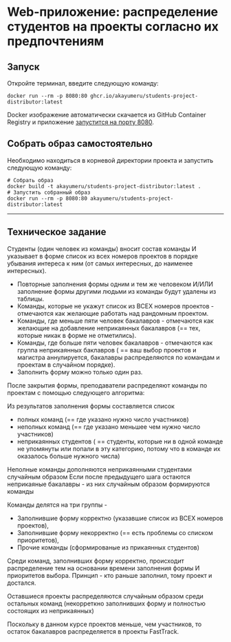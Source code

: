# Web-приложение: распределение студентов на проекты согласно их предпочтениям

## Запуск
Откройте терминал, введите следующую команду:
```shell
docker run --rm -p 8080:80 ghcr.io/akayumeru/students-project-distributor:latest
```

Docker изображение автоматически скачается из GitHub Container Registry и приложение [запустится на порту 8080](http://localhost:8080/).

## Собрать образ самостоятельно
Необходимо находиться в корневой директории проекта и запустить следующую команду:
```shell
# Собрать образ
docker build -t akayumeru/students-project-distributor:latest .
# Запустить собранный образ
docker run --rm -p 8080:80 akayumeru/students-project-distributor:latest
```

---

## Техническое задание

Студенты (один человек из команды) вносит состав команды И указывает в форме список из всех номеров проектов в порядке убывания интереса к ним (от самых интересных, до наименее интересных).

- Повторные заполнения формы одним и тем же человеком И/ИЛИ заполнение формы другими людьми из команды будут удалены из таблицы.
- Команды, которые не укажут список из ВСЕХ номеров проектов - отмечаются как желающие работать над рандомным проектом.
- Команды, где меньше пяти человек бакалавров - отмечаются как желающие на добавление неприкаянных бакалавров (== тех, которые никак в форме не отметились).
- Команды, где больше пяти человек бакалавров - отмечаются как группа неприкаянных баклавров ( == ваш выбор проектов и магистра аннулируется, бакалавры распределяются по командам и проектам в случайном порядке).
- Заполнить форму можно только один раз.

После закрытия формы, преподаватели распределяют команды по проектам с помощью следующего алгоритма:

Из результатов заполнения формы составляется список

- полных команд (== где указано нужно число участников)
- неполных команд (== где указано меньшее чем нужно число участников)
- неприкаянных студентов ( == студенты, которые ни в одной команде не упомянуты или попали в эту категорию, потому что в команде их оказалось больше нужного числа)

Неполные команды дополняются неприкаянными студентами случайным образом
Если после предыдущего шага остаются неприкаяные бакалавры - из них случайным образом формируются команды

Команды делятся на три группы -

- Заполнившие форму корректно (указавшие список из ВСЕХ номеров проектов),
- Заполнившие форму некорректно (== есть проблемы со списком приоритетов),
- Прочие команды (сформированые из прикаянных студентов)

Среди команд, заполнивших форму корректно, происходит распределение тем на основании времени заполнения формы И приоритетов выбора. Принцип - кто раньше заполнил, тому проект и достался.

Оставшиеся проекты распределяются случайным образом среди остальных команд (некорреткно заполнивших форму и полностью состоящих из неприкаянных)

Поскольку в данном курсе проектов меньше, чем участников, то остаток бакалавров распределяется в проекты FastTrack.
